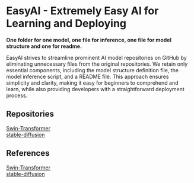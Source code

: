 # EasyAI - Extremely Easy AI for Learning and Deploying

**One folder for one model, one file for inference, one file for model structure and one for readme.**  

EasyAI strives to streamline prominent AI model repositories on GitHub by eliminating unnecessary files from the original repositories. We retain only essential components, including the model structure definition file, the model inference script, and a README file. This approach ensures simplicity and clarity, making it easy for beginners to comprehend and learn, while also providing developers with a straightforward deployment process.  

## Repositories
[Swin-Transformer](Swin-Transformer)  
[stable-diffusion](stable-diffusion)


## References
[Swin-Transformer](https://github.com/microsoft/Swin-Transformer)  
[stable-diffusion](https://github.com/CompVis/stable-diffusion)